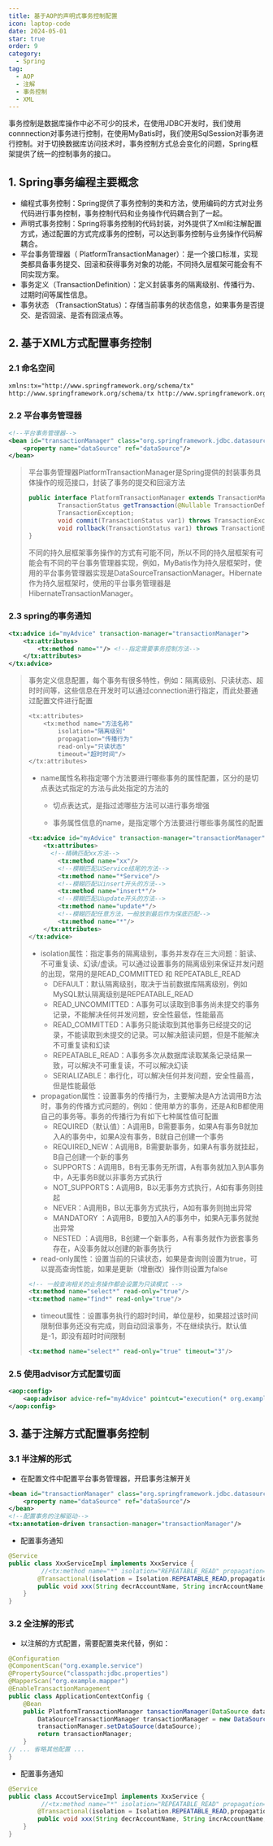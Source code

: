 ```yaml
---
title: 基于AOP的声明式事务控制配置
icon: laptop-code
date: 2024-05-01
star: true
order: 9
category:
  - Spring
tag:
  - AOP
  - 注解
  - 事务控制
  - XML
---
```


事务控制是数据库操作中必不可少的技术，在使用JDBC开发时，我们使用connnection对事务进行控制，在使用MyBatis时，我们使用SqlSession对事务进行控制。对于切换数据库访问技术时，事务控制方式总会变化的问题，Spring框架提供了统一的控制事务的接口。

<!-- more -->

## 1. Spring事务编程主要概念

-  编程式事务控制：Spring提供了事务控制的类和方法，使用编码的方式对业务代码进行事务控制，事务控制代码和业务操作代码耦合到了一起。
- 声明式事务控制：Spring将事务控制的代码封装，对外提供了Xml和注解配置方式，通过配置的方式完成事务的控制，可以达到事务控制与业务操作代码解耦合。
- 平台事务管理器（ PlatformTransactionManager）：是一个接口标准，实现类都具备事务提交、回滚和获得事务对象的功能，不同持久层框架可能会有不同实现方案。
- 事务定义（TransactionDefinition）：定义封装事务的隔离级别、传播行为、过期时间等属性信息。
- 事务状态 （TransactionStatus）：存储当前事务的状态信息，如果事务是否提交、是否回滚、是否有回滚点等。

## 2. 基于XML方式配置事务控制

### 2.1 命名空间

```xml
xmlns:tx="http://www.springframework.org/schema/tx" 
http://www.springframework.org/schema/tx http://www.springframework.org/schema/tx/springtx.xsd
```

### 2.2 平台事务管理器

```xml
<!--平台事务管理器-->
<bean id="transactionManager" class="org.springframework.jdbc.datasource.DataSourceTransactionManager">
	<property name="dataSource" ref="dataSource"/>
</bean>
```

> 平台事务管理器PlatformTransactionManager是Spring提供的封装事务具体操作的规范接口，封装了事务的提交和回滚方法
>
> ```java
> public interface PlatformTransactionManager extends TransactionManager {
>         TransactionStatus getTransaction(@Nullable TransactionDefinition var1) throws 
>         TransactionException;
>         void commit(TransactionStatus var1) throws TransactionException;
>         void rollback(TransactionStatus var1) throws TransactionException;
> }
> ```
>
> 不同的持久层框架事务操作的方式有可能不同，所以不同的持久层框架有可能会有不同的平台事务管理器实现，例如，MyBatis作为持久层框架时，使用的平台事务管理器实现是DataSourceTransactionManager。Hibernate作为持久层框架时，使用的平台事务管理器是HibernateTransactionManager。

### 2.3 spring的事务通知

```xml
<tx:advice id="myAdvice" transaction-manager="transactionManager">
    <tx:attributes>
    	<tx:method name=""/> <!--指定需要事务控制方法-->
    </tx:attributes>
</tx:advice>
```

> 事务定义信息配置，每个事务有很多特性，例如：隔离级别、只读状态、超时时间等，这些信息在开发时可以通过connection进行指定，而此处要通过配置文件进行配置
>
> ```java
> <tx:attributes>
>     <tx:method name="方法名称"
>         isolation="隔离级别"
>         propagation="传播行为"
>         read-only="只读状态"
>         timeout="超时时间"/>
> </tx:attributes>
> ```
>
> - name属性名称指定哪个方法要进行哪些事务的属性配置，区分的是切点表达式指定的方法与此处指定的方法的
>
>   - 切点表达式，是指过滤哪些方法可以进行事务增强
>
>   - 事务属性信息的name，是指定哪个方法要进行哪些事务属性的配置
>
> ```xml
> <tx:advice id="myAdvice" transaction-manager="transactionManager">
>     <tx:attributes>
>     	<!--精确匹配xx方法-->
>         <tx:method name="xx"/>
>         <!--模糊匹配以Service结尾的方法-->
>         <tx:method name="*Service"/>
>         <!--模糊匹配以insert开头的方法-->
>         <tx:method name="insert*"/>
>         <!--模糊匹配以update开头的方法-->
>         <tx:method name="update*"/>
>         <!--模糊匹配任意方法，一般放到最后作为保底匹配-->
>         <tx:method name="*"/>
>     </tx:attributes>
> </tx:advice>
> ```
>
> - isolation属性：指定事务的隔离级别，事务并发存在三大问题：脏读、不可重复读、幻读/虚读。可以通过设置事务的隔离级别来保证并发问题的出现，常用的是READ_COMMITTED 和 REPEATABLE_READ
>   - DEFAULT：默认隔离级别，取决于当前数据库隔离级别，例如MySQL默认隔离级别是REPEATABLE_READ
>   - READ_UNCOMMITTED：A事务可以读取到B事务尚未提交的事务记录，不能解决任何并发问题，安全性最低，性能最高
>   - READ_COMMITTED：A事务只能读取到其他事务已经提交的记录，不能读取到未提交的记录。可以解决脏读问题，但是不能解决不可重复读和幻读
>   - REPEATABLE_READ：A事务多次从数据库读取某条记录结果一致，可以解决不可重复读，不可以解决幻读
>   - SERIALIZABLE：串行化，可以解决任何并发问题，安全性最高，但是性能最低
> - propagation属性：设置事务的传播行为，主要解决是A方法调用B方法时，事务的传播方式问题的，例如：使用单方的事务，还是A和B都使用自己的事务等。事务的传播行为有如下七种属性值可配置
>   - REQUIRED（默认值）：A调用B，B需要事务，如果A有事务B就加入A的事务中，如果A没有事务，B就自己创建一个事务
>   - REQUIRED_NEW：A调用B，B需要新事务，如果A有事务就挂起，B自己创建一个新的事务
>   - SUPPORTS：A调用B，B有无事务无所谓，A有事务就加入到A事务中，A无事务B就以非事务方式执行
>   - NOT_SUPPORTS：A调用B，B以无事务方式执行，A如有事务则挂起
>   - NEVER：A调用B，B以无事务方式执行，A如有事务则抛出异常
>   - MANDATORY ：A调用B，B要加入A的事务中，如果A无事务就抛出异常
>   - NESTED ：A调用B，B创建一个新事务，A有事务就作为嵌套事务存在，A没事务就以创建的新事务执行
> - read-only属性：设置当前的只读状态，如果是查询则设置为true，可以提高查询性能，如果是更新（增删改）操作则设置为false
>
> ```xml
> <!-- 一般查询相关的业务操作都会设置为只读模式 -->
> <tx:method name="select*" read-only="true"/>
> <tx:method name="find*" read-only="true"/>
> ```
>
> - timeout属性：设置事务执行的超时时间，单位是秒，如果超过该时间限制但事务还没有完成，则自动回滚事务，不在继续执行。默认值是-1，即没有超时时间限制
>
> ```xml
> <tx:method name="select*" read-only="true" timeout="3"/>
> ```

### 2.5 使用advisor方式配置切面

```xml
<aop:config>
	<aop:advisor advice-ref="myAdvice" pointcut="execution(* org.example.service.impl.*.*(..))"/>
</aop:config>
```

## 3. 基于注解方式配置事务控制

### 3.1 半注解的形式

- 在配置文件中配置平台事务管理器，开启事务注解开关

```xml
<bean id="transactionManager" class="org.springframework.jdbc.datasource.DataSourceTransactionManager">
	<property name="dataSource" ref="dataSource"/>
</bean>
<!--配置事务的注解驱动-->
<tx:annotation-driven transaction-manager="transactionManager"/>
```

- 配置事务通知

```java
@Service
public class XxxServiceImpl implements XxxService {
   		 //<tx:method name="*" isolation="REPEATABLE_READ" propagation="REQUIRED“/>
   		@Transactional(isolation = Isolation.REPEATABLE_READ,propagation = Propagation.REQUIRED,readOnly = false,timeout = 5)
        public void xxx(String decrAccountName, String incrAccountName, int money) {
    }
}
```

### 3.2 全注解的形式

- 以注解的方式配置，需要配置类来代替，例如：


```java
@Configuration
@ComponentScan("org.example.service")
@PropertySource("classpath:jdbc.properties")
@MapperScan("org.example.mapper")
@EnableTransactionManagement
public class ApplicationContextConfig {
	@Bean
    public PlatformTransactionManager tansactionManager(DataSource dataSource){
        DataSourceTransactionManager transactionManager = new DataSourceTransactionManager();
        transactionManager.setDataSource(dataSource);
        return transactionManager;
    }
// ... 省略其他配置 ...
}

```

- 配置事务通知

```java
@Service
public class AccoutServiceImpl implements XxxService {
   		 //<tx:method name="*" isolation="REPEATABLE_READ" propagation="REQUIRED“/>
   		@Transactional(isolation = Isolation.REPEATABLE_READ,propagation = Propagation.REQUIRED,readOnly = false,timeout = 5)
        public void xxx(String decrAccountName, String incrAccountName, int money) {
    }
}
```



